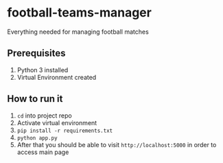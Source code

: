 # football-teams-manager
Everything needed for managing football matches

## Prerequisites

1. Python 3 installed
2. Virtual Environment created

## How to run it

1. `cd` into project repo
1. Activate virtual environment
1. `pip install -r requirements.txt`
1. `python app.py`
1. After that you should be able to visit `http://localhost:5000` in order to access main page